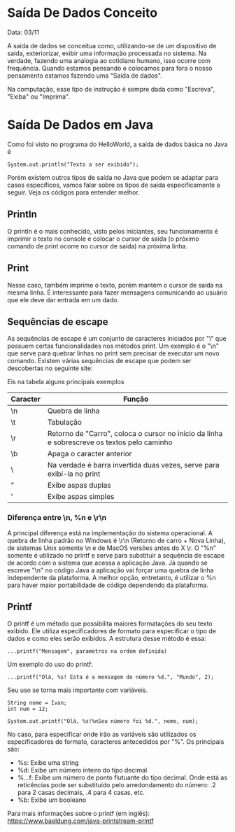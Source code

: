 

# Saída De Dados Conceito

Data: 03/11

A saída de dados se conceitua como, utilizando-se de um dispositivo de saída, exteriorizar, exibir uma informação processada no sistema. Na verdade, fazendo uma analogia ao cotidiano humano, isso ocorre com frequência. Quando estamos pensando e colocamos para fora o nosso pensamento estamos fazendo uma "Saída de dados".

Na computação, esse tipo de instrução é sempre dada como "Escreva", "Exiba" ou "Imprima".

# Saída De Dados em Java

Como foi visto no programa do HelloWorld, a saída de dados básica no Java é 

`System.out.println("Texto a ser exibido");`

Porém existem outros tipos de saída no Java que podem se adaptar para casos específicos, vamos falar sobre os tipos de saída especificamente a seguir. Veja os códigos para entender melhor.

## Println

O println é o mais conhecido, visto pelos iniciantes, seu funcionamento é imprimir o texto no console e colocar o cursor de saída (o próximo comando de print ocorre no cursor de saída) na próxima linha. 

## Print

Nesse caso, também imprime o texto, porém mantém o cursor de saída na mesma linha. É interessante para fazer mensagens comunicando ao usuário que ele deve dar entrada em um dado.

## Sequências de escape

As sequências de escape é um conjunto de caracteres iniciados por "\\" que possuem certas funcionalidades nos métodos print. Um exemplo é o "\n" que serve para quebrar linhas no print sem precisar de executar um novo comando. Existem várias sequências de escape que podem ser descobertas no seguinte site: 

Eis na tabela alguns principais exemplos

Caracter | Função
--- | ---
\n | Quebra de linha
\t | Tabulação
\r | Retorno de "Carro", coloca o cursor no início da linha e sobrescreve os textos pelo caminho
\b | Apaga o caracter anterior
\\ | Na verdade é barra invertida duas vezes, serve para exibí-la no print
\" | Exibe aspas duplas
\' | Exibe aspas simples

### Diferença entre \n, %n e \r\n

A principal diferença está na implementação do sistema operacional. A quebra de linha padrão no Windows é \r\n (Retorno de carro + Nova Linha), de sistemas Unix somente \n e de MacOS versões antes do X \r. O "%n" somente é utilizado no printf e serve para substituir a sequência de escape de acordo com o sistema que acessa a aplicação Java. Já quando se escreve "\n" no código Java a aplicação vai forçar uma quebra de linha independente da plataforma. A melhor opção, entretanto, é utilizar o %n para haver maior portabilidade de código dependendo da plataforma. 

## Printf

O printf é um método que possibilita maiores formatações do seu texto exibido. Ele utiliza especificadores de formato para especificar o tipo de dados e como eles serão exibidos. A estrutura desse método é essa:

`...printf("Mensagem", parametros na ordem definida)`

Um exemplo do uso do printf:

`...printf("Olá, %s! Esta é a mensagem de número %d.", "Mundo", 2);`

Seu uso se torna mais importante com variáveis.

```
String nome = Ivan;
int num = 12;

System.out.printf("Olá, %s!%nSeu número foi %d.", nome, num);
```

No caso, para especificar onde irão as variáveis são utilizados os especificadores de formato, caracteres antecedidos por "%". Os principais são:

* %s: Exibe uma string
* %d: Exibe um número inteiro do tipo decimal
* %...f: Exibe um número de ponto flutuante do tipo decimal. Onde está as reticências pode ser substituído pelo arredondamento do número: .2 para 2 casas decimais, .4 para 4 casas, etc.
* %b: Exibe um booleano

Para mais informações sobre o printf (em inglês): https://www.baeldung.com/java-printstream-printf
